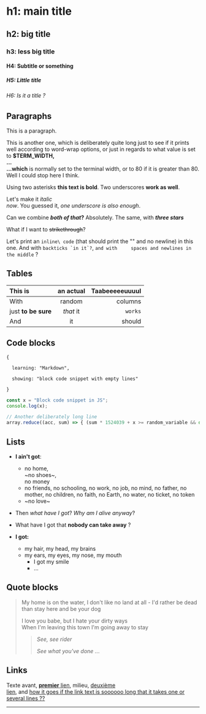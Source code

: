 # h1: main title

## h2: big title

### h3: less big title

#### H4: Subtitle or something

##### H5: Little       title

###### H6: Is it a title ?

## Paragraphs

This is a        paragraph.

This
is another one, which is deliberately quite long just to see if it prints well according to word-wrap options, or just      in regards to what value is set to **$TERM_WIDTH,\
...\
 ...which** is normally set to the terminal width, or to 80 if it is greater than 80. Well I could stop here I think.

Using two asterisks **this text is bold**. Two underscores __work as well__.

Let's make it *italic\
now*. You guessed it, _one underscore is also enough_.

Can we combine **_both of that_?** Absolutely.    The same, with ***three stars***

What if I want to ~~strikethrough~~?

Let's print an `inline\
code` (that should print the "\" and no newline) in this one. And with ``backticks `in it`?``, `and with     spaces and newlines in the middle` ?

## Tables

| This is | an actual | Taabeeeeeuuuul |
|:--------|:---------:|---------------:|
| With | random | columns |
| just **to be     sure** | *that*          it | `works` |
| And | it | should |

## Code blocks

```
{

  learning: "Markdown",

  showing: "block code snippet with empty lines"

}
```

```js
const x = "Block code snippet in JS";
console.log(x);

// Another deliberately long line
array.reduce((acc, sum) => { (sum * 1524039 + x >= random_variable && document.getElementByID(`is-this-really-my-element-id`).innerText != 'Heeeeell yeah') ? console.log("Yeah, yeah, yeah") : alert("Whoever uses alerts anyway ?") })
```

## Lists

- **I ain't got**:
  * no home,\
  ~no shoes~,\
  no money
  * no friends,    no schooling, no work, no job, no mind, no father, no mother, no children, no faith, no Earth, no water, no ticket, no token
  * ~no love~
- Then *what have I got*?    *Why am I alive anyway*?
- What have I got that **nobody can take away** ?

- **I got:**
  - my hair,    my head, my brains
  - my ears, my eyes, my nose, my mouth
    - I got my smile
    - ...

## Quote blocks

> My home is   on the water, I don't like no land at all - 
I'd rather be dead than stay here and be your dog
> 
> I love you babe, but I hate your dirty ways\
When I'm leaving this town I'm going away to stay
> > *See, see      rider*
> >
> > *See what you've done*
> > ...

## Links

Texte avant, [**premier**     lien](https://www.perdu.com), milieu, [deuxième\
lien](https://www.sonelec.com),    and [how it goes if the link text is soooooo long that it takes one or several lines ??](https://www.perdu.com)

---
